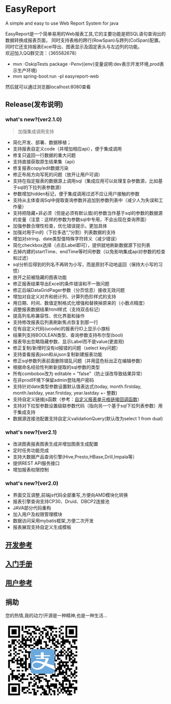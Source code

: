 EasyReport
==========

A simple and easy to use Web Report System for java

EasyReport是一个简单易用的Web报表工具,它的主要功能是把SQL语句查询出的数据转换成报表页面，
同时支持表格的跨行(RowSpan)与跨列(ColSpan)配置。
同时它还支持报表Excel导出、图表显示及固定表头与左边列的功能。  
欢迎加入QQ群交流：（365582678）

* mvn -DskipTests package -P${env} (${env}变量说明:dev表示开发环境,prod表示生产环境)
* mvn spring-boot:run -pl easyreport-web 

然后就可以通过浏览器localhost:8080查看


## Release(发布说明)
### what's new?(ver2.1.0)
> 加强集成调用支持
* 简化开发、部署、数据移植；
* 支持报表自定义code（并增加相应api），便于集成调用
* 修复只返回一行数据的重大问题
* 支持直接获取原生结果集（api）
* 修复报表copy/edit数据污染
* 修正布局方向写死的问题（放开让用户可调）
* 支持在指定报表的数据源上调用sql（集成应用可以处理复杂参数源，比如基于sql的下拉列表参数源）
* 参数增加hidden标记，便于集成调用过滤不应让用户接触的参数
* 支持从主体查询Sql中提取查询参数并追加到参数列表中（减少人为失误和工作量）
* 支持把隐藏+非必须（但是必须有默认值)的参数当作基于sql的参数的数据源的变量（注意：这样的参数为参数sql中专用，不会出现在查询界面）
* 加强参数合理性检查，优化错误提示，更加具体
* 加强对用于in的（下拉多选“,”分割）列表数据的支持
* 增加对string、date类型值特殊字符转义（减少错误）
* 简化checkbox选择（点击Label即可），提供就地刷新数据源下拉列表
* 去掉内建的startTime、endTime等时间参数（以免影响集成api对参数的检查和过滤）
* sql分析后得到的列名不再转为小写，而是原封不动地返回（保持大小写的习惯）
* 放开之前被隐藏的图表功能
* 修正报表结果导出Excel的条件错误和不一致问题
* 修正后端DataGridPager参数（分页信息）接收无效问题
* 增加对自定义对齐和统计列、计算列色阶样式的支持
* 用日期、时间、数值定制格式化增强和替换掉原来的（小数点精度）
* 调整报表数据结果html样式（支持双击标记）
* 提高列名称兼容性、优化界面和操作
* 支持修改报表后列表刷新焦点恢复到那一行
* 在有自定义代码(ucode)的报表行ID上显示小旗标
* 结果列支持BOOLEAN类型、查询参数支持布尔型(bool)
* 报表导出忽略隐藏参数、显示Label而不是value(更直观)
* 修正复制/新增时没有id报错的问题（select key问题）
* 支持查看报表json和从json复制新建报表功能
* 修正sql参数列表前面删除错乱问题（并用蓝色标出正在编辑参数）
* 根据命名经验性判断新提取的sql参数的类型
* 所有combobox改为 editable = "false"（防止误改导致结果异常）
* 在非prod环境下保留admin登陆用户密码
* 支持针对date类型参数设置默认值表达式(today, month.firstday, month.lastday, year.firstday, year.lastday +- 整数)
* 支持自定义链接js函数（参考：[自定义报表单元格链接回调函数][]）
* 支持对下拉型参数设置级联参数代码（指向另一个基于sql下拉列表参数）用于集成支持
* 数据源连接池配置支持自定义validationQuery(默认改为select 1 from dual)

### what's new?(ver2.1)
* 改进图表报表图表生成并增加图表生成配置
* 定时任务功能完成
* 支持大数据产品查询引擎(Hive,Presto,HBase,Drill,Impala等）
* 提供REST API服务接口
* 增加报表权限控制

### what's new?(ver2.0)
* 界面交互调整,前端js代码全部重写,方便向AMD模块化转换
* 报表引擎查询支持CP30、Druid、DBCP2连接池
* JAVA部分代码重构
* 加入用户及权限管理模块
* 数据访问采用mybatis框架,方便二次开发
* 报表展现支持自定义生成模板

## [开发参考][]
## [入门手册][]
## [用户参考][]
## 捐助
您的热情,我的动力!开源是一种精神,也是一种生活...

![支付宝][]

[开发参考]: https://github.com/koqiui/EasyReport/blob/master/docs/EasyReport开发、部署、应用指南.pdf
[入门手册]: https://github.com/koqiui/EasyReport/blob/master/docs/manual/user-guide.md
[用户参考]: https://github.com/koqiui/EasyReport/blob/master/docs/manual/version2_0.md
[自定义报表单元格链接回调函数]: https://github.com/koqiui/EasyReport/blob/master/docs/manual/自定义集成用链接说明.png
[支付宝]: https://raw.githubusercontent.com/koqiui/EasyReport/master/docs/assets/imgs/alipay-code.png
